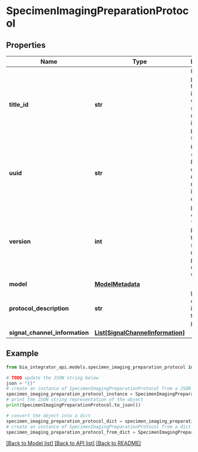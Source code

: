 # SpecimenImagingPreparationProtocol


## Properties

Name | Type | Description | Notes
------------ | ------------- | ------------- | -------------
**title_id** | **str** | User provided title, which is unqiue within a submission, used to identify a part of a submission. | 
**uuid** | **str** | Unique ID (across the BIA database) used to refer to and identify a document. | 
**version** | **int** | Document version. This can&#39;t be optional to make sure we never persist objects without it | 
**model** | [**ModelMetadata**](ModelMetadata.md) |  | [optional] 
**protocol_description** | **str** | Description of steps involved in the process. | 
**signal_channel_information** | [**List[SignalChannelInformation]**](SignalChannelInformation.md) |  | [optional] 

## Example

```python
from bia_integrator_api.models.specimen_imaging_preparation_protocol import SpecimenImagingPreparationProtocol

# TODO update the JSON string below
json = "{}"
# create an instance of SpecimenImagingPreparationProtocol from a JSON string
specimen_imaging_preparation_protocol_instance = SpecimenImagingPreparationProtocol.from_json(json)
# print the JSON string representation of the object
print(SpecimenImagingPreparationProtocol.to_json())

# convert the object into a dict
specimen_imaging_preparation_protocol_dict = specimen_imaging_preparation_protocol_instance.to_dict()
# create an instance of SpecimenImagingPreparationProtocol from a dict
specimen_imaging_preparation_protocol_from_dict = SpecimenImagingPreparationProtocol.from_dict(specimen_imaging_preparation_protocol_dict)
```
[[Back to Model list]](../README.md#documentation-for-models) [[Back to API list]](../README.md#documentation-for-api-endpoints) [[Back to README]](../README.md)


